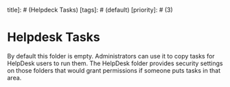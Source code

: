 title]: # (Helpdeck Tasks)
[tags]: # (default)
[priority]: # (3)
# Helpdesk Tasks

By default this folder is empty. Administrators can use it to copy tasks for HelpDesk users to run them. The HelpDesk folder provides security settings on those folders that would grant permissions if someone puts tasks in that area.
<!-- follow up -->